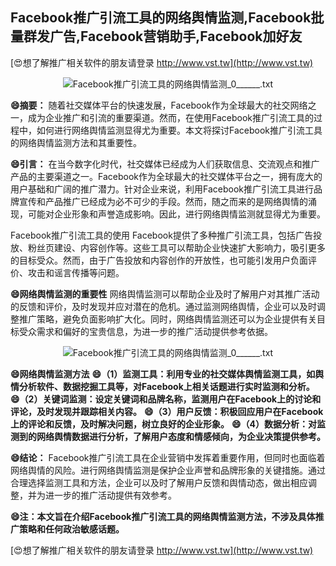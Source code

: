 ## **Facebook推广引流工具的网络舆情监测,Facebook批量群发广告,Facebook营销助手,Facebook加好友**

[😍想了解推广相关软件的朋友请登录 http://www.vst.tw](http://www.vst.tw)

 <center><img src="https://vst.tw/MP4/tuiguang/png/0.png" alt="Facebook推广引流工具的网络舆情监测_0______.txt"></center>

**😄摘要：**
随着社交媒体平台的快速发展，Facebook作为全球最大的社交网络之一，成为企业推广和引流的重要渠道。然而，在使用Facebook推广引流工具的过程中，如何进行网络舆情监测显得尤为重要。本文将探讨Facebook推广引流工具的网络舆情监测方法和其重要性。

**😄引言：**
在当今数字化时代，社交媒体已经成为人们获取信息、交流观点和推广产品的主要渠道之一。Facebook作为全球最大的社交媒体平台之一，拥有庞大的用户基础和广阔的推广潜力。针对企业来说，利用Facebook推广引流工具进行品牌宣传和产品推广已经成为必不可少的手段。然而，随之而来的是网络舆情的涌现，可能对企业形象和声誉造成影响。因此，进行网络舆情监测就显得尤为重要。

Facebook推广引流工具的使用
Facebook提供了多种推广引流工具，包括广告投放、粉丝页建设、内容创作等。这些工具可以帮助企业快速扩大影响力，吸引更多的目标受众。然而，由于广告投放和内容创作的开放性，也可能引发用户负面评价、攻击和谣言传播等问题。

**😄网络舆情监测的重要性**
网络舆情监测可以帮助企业及时了解用户对其推广活动的反馈和评价，及时发现并应对潜在的危机。通过监测网络舆情，企业可以及时调整推广策略，避免负面影响扩大化。同时，网络舆情监测还可以为企业提供有关目标受众需求和偏好的宝贵信息，为进一步的推广活动提供参考依据。

 <center><img src="https://vst.tw/MP4/tuiguang/png/6.png" alt="Facebook推广引流工具的网络舆情监测_0______.txt"></center>

**😄网络舆情监测方法**
**😄（1）监测工具：利用专业的社交媒体舆情监测工具，如舆情分析软件、数据挖掘工具等，对Facebook上相关话题进行实时监测和分析。**
**😄（2）关键词监测：设定关键词和品牌名称，监测用户在Facebook上的讨论和评论，及时发现并跟踪相关内容。**
**😄（3）用户反馈：积极回应用户在Facebook上的评论和反馈，及时解决问题，树立良好的企业形象。**
**😄（4）数据分析：对监测到的网络舆情数据进行分析，了解用户态度和情感倾向，为企业决策提供参考。**

**😄结论：**
Facebook推广引流工具在企业营销中发挥着重要作用，但同时也面临着网络舆情的风险。进行网络舆情监测是保护企业声誉和品牌形象的关键措施。通过合理选择监测工具和方法，企业可以及时了解用户反馈和舆情动态，做出相应调整，并为进一步的推广活动提供有效参考。

**😄注：本文旨在介绍Facebook推广引流工具的网络舆情监测方法，不涉及具体推广策略和任何政治敏感话题。**

[😍想了解推广相关软件的朋友请登录 http://www.vst.tw](http://www.vst.tw)



